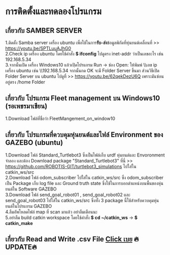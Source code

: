# การติดตั้งและทดลองโปรแกรม
## เกี่ยวกับ SAMBER SERVER 
1.ติดตั้ง Samba server เครื่อง ubuntu เพื่อใช้ในการ**รับ-ส่ง**ข้อมูลพิกัดที่หุ่นยนต์เคลื่อนที่ >> https://youtu.be/SPTLuuAJhG0 <br />
2.Check ip เครื่อง ubuntu โดยใช้คำสั่ง **$ ifconfig** ไปดูตรง inet-addr ว่าเป็นเลขอะไร เช่น 192.168.5.34 <br />
3.จากนั้นเปิด เครื่อง Windows10 แล้วเปฺิดโปรแกรม Run -> ช่อง Open: ให้พิมพ์ \\\เลข ip เครื่อง ubuntu เช่น \\\192.168.5.34 จากนั้นกด OK จะมี Folder Server ขึ้นมา ส่วนวิธีเปิด Folder Server บน ubuntu ไปดูที่ >> https://youtu.be/62qekDezU6Q เพราะมันซ่อนอยู่ตรง /home Folder
## 
## เกี่ยวกับ โปรแกรม Fleet management บน Windows10 (รอเพชรมาเขียน)
1.Download ไฟล์ที่ชื่อว่า FleetMangement_on_window10
##
## เกี่ยวกับ โปรแกรมที่ควบคุมหุ่นยนต์และไฟล์ Environment ของ GAZEBO (ubuntu)
1.Download ไฟล์ Standard_Turtlebot3 ซึ่งเป็นไฟล์เก็บ urdf หุ่นยนต์และ Envoronment จำลอง และต้อง Download package "Standard_Turtlebot3" ที่นี่ >> https://github.com/ROBOTIS-GIT/turtlebot3_simulations ไปใส่ใน catkin_ws/src <br />
2.Download ไฟล์ odom_subscriber ไปใส่ใน catkin_ws/src  ซึ่ง odom_subscriber เป็น  Package เก็บ log file และ Ground truth state ซึ่งใช้ในการบอกตำแหน่งบนพื้นของหุ่นยนต์ใน Software GAZEBO <br />
3.Download ไฟล์ send_goal_robot01 , send_goal_robot02 และ send_goal_robot03 ไปใส่ใน catkin_ws/src ซึ่งทั้ง 3 package นี้ใช้สำหรับควบคุมหุ่นยนต์ในโปรแกรม GAZEBO <br />
4.ลืมอัพโหลดไฟล์ map ที่ scan มาแล้ว อย่าลืมเตือนนะ <br />
5.อย่าลืม build catkin workspace โดยใช้คำสั่ง **$ cd ~/catkin_ws** -> **$ catkin_make**
##
## เกี่ยวกับ Read and Write .csv File [Click เบย](https://github.com/KomKGT/ReadAndWrite_CSVFile)   🔥UPDATE🔥

##
